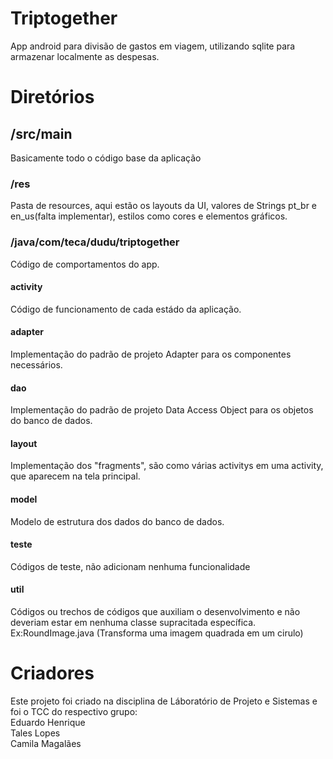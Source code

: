 # Triptogether
App android para divisão de gastos em viagem, utilizando sqlite para armazenar localmente as despesas.  


# Diretórios
## /src/main
Basicamente todo o código base da aplicação
### /res
Pasta de resources, aqui estão os layouts da UI, valores de Strings pt_br e en_us(falta implementar), estilos como cores e elementos gráficos.
### /java/com/teca/dudu/triptogether
Código de comportamentos do app.
#### activity
Código de funcionamento de cada estádo da aplicação.
#### adapter
Implementação do padrão de projeto Adapter para os componentes necessários.
#### dao
Implementação do padrão de projeto Data Access Object para os objetos do banco de dados.
#### layout
Implementação dos "fragments", são como várias activitys em uma activity, que aparecem na tela principal.
#### model
Modelo de estrutura dos dados do banco de dados.
#### teste
Códigos de teste, não adicionam nenhuma funcionalidade
#### util
Códigos ou trechos de códigos que auxiliam o desenvolvimento e não deveriam estar em nenhuma classe supracitada específica. Ex:RoundImage.java (Transforma uma imagem quadrada em um cirulo)

# Criadores
Este projeto foi criado na disciplina de Láboratório de Projeto e Sistemas e foi o TCC do respectivo grupo:  
Eduardo Henrique  
Tales Lopes  
Camila Magalães
